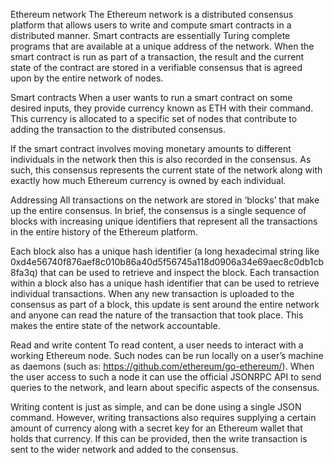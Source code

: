 Ethereum network
The Ethereum network is a distributed consensus platform that allows users to write and compute smart contracts in a distributed manner. Smart contracts are essentially Turing complete programs that are available at a unique address of the network. When the smart contract is run as part of a transaction, the result and the current state of the contract are stored in a verifiable consensus that is agreed upon by the entire network of nodes.

​​Smart contracts
When a user wants to run a smart contract on some desired inputs, they provide currency known as ETH with their command. This currency is allocated to a specific set of nodes that contribute to adding the transaction to the distributed consensus.

If the smart contract involves moving monetary amounts to different individuals in the network then this is also recorded in the consensus. As such, this consensus represents the current state of the network along with exactly how much Ethereum currency is owned by each individual.

​​Addressing
All transactions on the network are stored in ‘blocks’ that make up the entire consensus. In brief, the consensus is a single sequence of blocks with increasing unique identifiers that represent all the transactions in the entire history of the Ethereum platform.

Each block also has a unique hash identifier (a long hexadecimal string like 0xd4e56740f876aef8c010b86a40d5f56745a118d0906a34e69aec8c0db1cb8fa3q) that can be used to retrieve and inspect the block. Each transaction within a block also has a unique hash identifier that can be used to retrieve individual transactions. When any new transaction is uploaded to the consensus as part of a block, this update is sent around the entire network and anyone can read the nature of the transaction that took place. This makes the entire state of the network accountable.

​​Read and write content
To read content, a user needs to interact with a working Ethereum node. Such nodes can be run locally on a user’s machine as daemons (such as: https://github.com/ethereum/go-ethereum/). When the user access to such a node it can use the official JSONRPC API to send queries to the network, and learn about specific aspects of the consensus.

Writing content is just as simple, and can be done using a single JSON command. However, writing transactions also requires supplying a certain amount of currency along with a secret key for an Ethereum wallet that holds that currency. If this can be provided, then the write transaction is sent to the wider network and added to the consensus.

​​